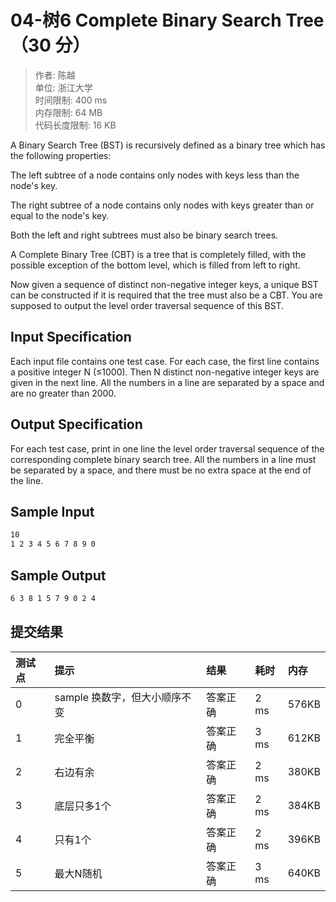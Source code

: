 04-树6 Complete Binary Search Tree （30 分）
===

>作者: 陈越</br>
单位: 浙江大学</br>
时间限制: 400 ms</br>
内存限制: 64 MB</br>
代码长度限制: 16 KB

A Binary Search Tree (BST) is recursively defined as a binary tree which has the following properties:

The left subtree of a node contains only nodes with keys less than the node's key.

The right subtree of a node contains only nodes with keys greater than or equal to the node's key.

Both the left and right subtrees must also be binary search trees.

A Complete Binary Tree (CBT) is a tree that is completely filled, with the possible exception of the bottom level, which is filled from left to right.

Now given a sequence of distinct non-negative integer keys, a unique BST can be constructed if it is required that the tree must also be a CBT. You are supposed to output the level order traversal sequence of this BST.

Input Specification
---

Each input file contains one test case. For each case, the first line contains a positive integer N (≤1000). Then N distinct non-negative integer keys are given in the next line. All the numbers in a line are separated by a space and are no greater than 2000.

Output Specification
---

For each test case, print in one line the level order traversal sequence of the corresponding complete binary search tree. All the numbers in a line must be separated by a space, and there must be no extra space at the end of the line.

Sample Input
---

```bash
10
1 2 3 4 5 6 7 8 9 0
```

Sample Output
---

```bash
6 3 8 1 5 7 9 0 2 4
```

提交结果
---

|测试点|提示|结果|耗时|内存|
|:---|:---|:---|:---|:---|
0|sample 换数字，但大小顺序不变|答案正确|2 ms|576KB
1|完全平衡|答案正确|3 ms|612KB
2|右边有余|答案正确|2 ms|380KB
3|底层只多1个|答案正确|2 ms|384KB
4|只有1个|答案正确|2 ms|396KB
5|最大N随机|答案正确|3 ms|640KB
